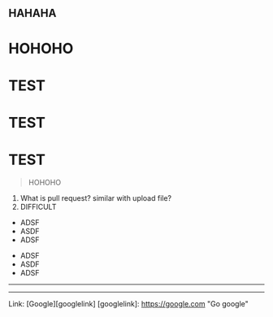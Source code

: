 HAHAHA
------

HOHOHO
======

# TEST
 # TEST
  # TEST
  
> HOHOHO

1. What is pull request? similar with upload file?
2. DIFFICULT

* ADSF
 * ASDF
  *  ADSF
+ ADSF
 + ASDF
  + ADSF

* * *
--------


Link: [Google][googlelink]
[googlelink]: https://google.com "Go google"

